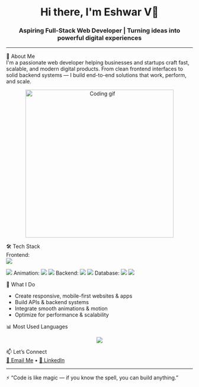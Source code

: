 <h1 align="center">Hi there, I'm Eshwar V👋</h1>
<h3 align="center">Aspiring Full-Stack Web Developer | Turning ideas into powerful digital experiences</h3>

---

🚀 About Me  
I'm a passionate web developer helping businesses and startups craft fast, scalable, and modern digital products. From clean frontend interfaces to solid backend systems — I build end-to-end solutions that work, perform, and scale.
<p align="center">
  <img src="https://media.giphy.com/media/qgQUggAC3Pfv687qPC/giphy.gif" width="400" alt="Coding gif"/>
</p>

🛠 Tech Stack  
Frontend:  
<img src="https://img.shields.io/badge/React-20232A?style=for-the-badge&logo=react&logoColor=61DAFB"/> 

<img src="https://img.shields.io/badge/Tailwind_CSS-38B2AC?style=for-the-badge&logo=tailwind-css&logoColor=white"/>  
Animation:  
<img src="https://img.shields.io/badge/Framer%20Motion-black?style=for-the-badge&logo=framer&logoColor=white"/>
<img src="https://img.shields.io/badge/GSAP-88CE02?style=for-the-badge&logo=greensock&logoColor=white"/>  
Backend:  
<img src="https://img.shields.io/badge/Node.js-339933?style=for-the-badge&logo=nodedotjs&logoColor=white"/> 
<img src="https://img.shields.io/badge/Express.js-000000?style=for-the-badge&logo=express&logoColor=white"/>  
Database:  
<img src="https://img.shields.io/badge/MongoDB-4EA94B?style=for-the-badge&logo=mongodb&logoColor=white"/> 
<img src="https://img.shields.io/badge/Firebase-ffca28?style=for-the-badge&logo=firebase&logoColor=black"/>

🌟 What I Do
- Create responsive, mobile-first websites & apps
- Build APIs & backend systems
- Integrate smooth animations & motion
- Optimize for performance & scalability

  
📊 Most Used Languages  
<p align="center">
  <img src="https://github-readme-stats.vercel.app/api/top-langs/?username=divyashrma18&layout=compact&theme=tokyonight" />
</p>


📫 Let’s Connect  
[📧 Email Me](mailto:dvsharma3143@gmail.com) • [💼 LinkedIn](https://www.linkedin.com/in/divyashrma18/)

---

⚡ “Code is like magic — if you know the spell, you can build anything.”
